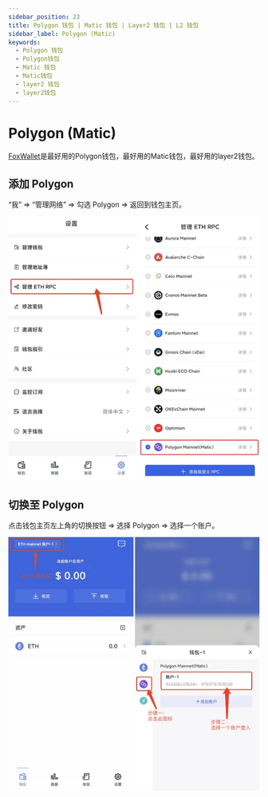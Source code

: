 ```yaml
---
sidebar_position: 23
title: Polygon 钱包 | Matic 钱包 | Layer2 钱包 | L2 钱包
sidebar_label: Polygon (Matic)
keywords:
  - Polygon 钱包
  - Polygon钱包
  - Matic 钱包
  - Matic钱包
  - layer2 钱包
  - layer2钱包
---
```


# Polygon (Matic)

[FoxWallet](https://foxwallet.com)是最好用的Polygon钱包，最好用的Matic钱包，最好用的layer2钱包。

## 添加 Polygon

“我” => “管理网络” => 勾选 Polygon => 返回到钱包主页。

![](../img/add-polygon.webp)

## 切换至 Polygon

点击钱包主页左上角的切换按钮 => 选择 Polygon => 选择一个账户。

![](../img/switch-polygon.webp)